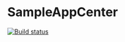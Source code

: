 # SampleAppCenter
[![Build status](https://build.appcenter.ms/v0.1/apps/fc49cb67-4b87-43a3-88d9-e2d0146f3f4a/branches/main/badge)](https://appcenter.ms)
